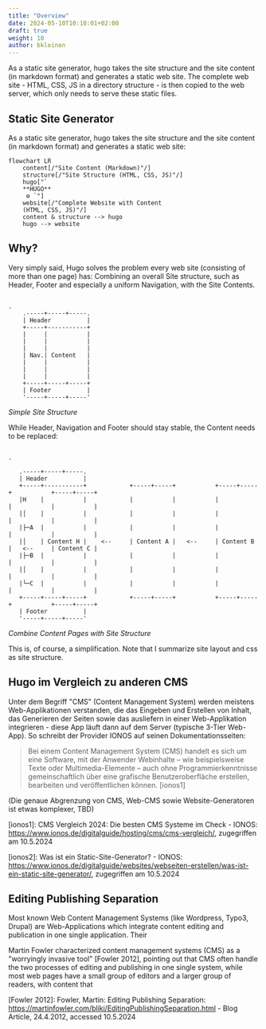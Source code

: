 ```yaml
---
title: "Overview"
date: 2024-05-10T10:10:01+02:00
draft: true
weight: 10
author: bkleinen
---
```



As a static site generator, hugo takes the site structure and the site content (in markdown format) and
generates a static web site. The complete web site - HTML, CSS, JS in a directory structure - is then copied to the 
web server, which only needs to serve these static files.
<!--more-->

## Static Site Generator

As a static site generator, hugo takes the site structure and the site content (in markdown format) and
generates a static web site:

```mermaid
flowchart LR
    content[/"Site Content (Markdown)"/]
    structure[/"Site Structure (HTML, CSS, JS)"/]
    hugo["`
    **HUGO**
     ⚙️ `"]
    website[/"Complete Website with Content 
    (HTML, CSS, JS)"/]
    content & structure --> hugo
    hugo --> website
```


## Why?

Very simply said, Hugo solves the problem every web site (consisting of more than one page) has: 
Combining an overall Site structure, such as Header, Footer and especially a uniform Navigation,
with the Site Contents.

```goat
                                                                                                .
    .-----+-----+-----.                  
    | Header          |
    +-----+-----------+ 
    |     |           | 
    |     |           | 
    |     |           | 
    | Nav.| Content   | 
    |     |           | 
    |     |           | 
    |     |           | 
    +-----+-----+-----+ 
    | Footer          |
    '-----+-----+-----'

```
*Simple Site Structure*

While Header, Navigation and Footer should stay stable, the Content needs to be replaced:
```goat
                                                                                                .

   .-----+-----+-----.
   | Header          |
   +-----+-----------+            +-----+-----+           +-----+-----+           +-----+-----+
   |H    |           |            |           |           |           |           |           |
   |│    |           |            |           |           |           |           |           |
   |├─A  |           |            |           |           |           |           |           |
   |│    | Content H |    <--     | Content A |   <--     | Content B |   <--     | Content C |
   |├─B  |           |            |           |           |           |           |           |
   |│    |           |            |           |           |           |           |           |
   |└─C  |           |            |           |           |           |           |           |
   +-----+-----+-----+            +-----+-----+           +-----+-----+           +-----+-----+
   | Footer          |
   '-----+-----+-----'
```
*Combine Content Pages with Site Structure*

This is, of course, a simplification. Note that I summarize site layout and css as site structure.

## Hugo im Vergleich zu anderen CMS

Unter dem Begriff "CMS" (Content Management System) werden meistens Web-Applikationen verstanden, die 
das Eingeben und Erstellen von Inhalt, das Generieren der Seiten sowie das ausliefern in einer Web-Applikation
integrieren - diese App läuft dann auf dem Server (typische 3-Tier Web-App). So schreibt der Provider IONOS
auf seinen Dokumentationsseiten:

> Bei einem Content Management System (CMS) handelt es sich um eine Software, mit der Anwender Webinhalte – wie beispielsweise Texte oder Multimedia-Elemente – auch ohne Programmierkenntnisse gemeinschaftlich über eine grafische Benutzeroberfläche erstellen, bearbeiten und veröffentlichen können.
[ionos1]

(Die genaue Abgrenzung von CMS, Web-CMS sowie Website-Generatoren ist etwas komplexer, TBD)



[ionos1]: CMS Vergleich 2024: Die besten CMS Systeme im Check - IONOS: https://www.ionos.de/digitalguide/hosting/cms/cms-vergleich/, zugegriffen am 10.5.2024

[ionos2]: Was ist ein Static-Site-Generator? - IONOS: https://www.ionos.de/digitalguide/websites/webseiten-erstellen/was-ist-ein-static-site-generator/, zugegriffen am 10.5.2024


## Editing Publishing Separation

Most known Web Content Management Systems (like Wordpress, Typo3, Drupal) are Web-Applications
which integrate content editing and publication in one single application. Their 

Martin Fowler characterized content management systems (CMS) as a "worryingly invasive tool" [Fowler 2012],
pointing out that CMS often handle the two processes of editing and publishing in one single system, 
while most web pages have a small group of editors and a larger group of readers, with content that 


[Fowler 2012]: Fowler, Martin: Editing Publishing Separation: https://martinfowler.com/bliki/EditingPublishingSeparation.html - Blog Article, 24.4.2012, accessed 10.5.2024